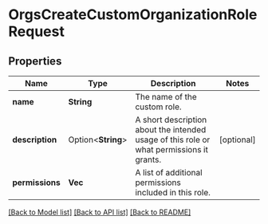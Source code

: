 # OrgsCreateCustomOrganizationRoleRequest

## Properties

Name | Type | Description | Notes
------------ | ------------- | ------------- | -------------
**name** | **String** | The name of the custom role. | 
**description** | Option<**String**> | A short description about the intended usage of this role or what permissions it grants. | [optional]
**permissions** | **Vec<String>** | A list of additional permissions included in this role. | 

[[Back to Model list]](../README.md#documentation-for-models) [[Back to API list]](../README.md#documentation-for-api-endpoints) [[Back to README]](../README.md)


